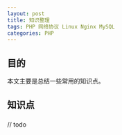 ```yaml
---
layout: post
title: 知识整理
tags: PHP 网络协议 Linux Nginx MySQL
categories: PHP
---
```


## 目的
本文主要是总结一些常用的知识点。

## 知识点

### 

// todo
